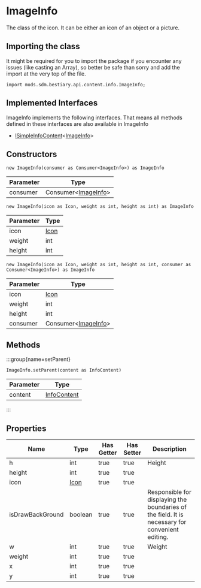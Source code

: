 # ImageInfo

The class of the icon. It can be either an icon of an object or a picture.

## Importing the class

It might be required for you to import the package if you encounter any issues (like casting an Array), so better be safe than sorry and add the import at the very top of the file.
```zenscript
import mods.sdm.bestiary.api.content.info.ImageInfo;
```


## Implemented Interfaces
ImageInfo implements the following interfaces. That means all methods defined in these interfaces are also available in ImageInfo

- [ISimpleInfoContent](/mods/sdm/bestiary/api/content/ISimpleInfoContent)&lt;[ImageInfo](/mods/sdm/bestiary/api/content/info/ImageInfo)&gt;

## Constructors


```zenscript
new ImageInfo(consumer as Consumer<ImageInfo>) as ImageInfo
```
| Parameter |                                    Type                                    |
|-----------|----------------------------------------------------------------------------|
| consumer  | Consumer&lt;[ImageInfo](/mods/sdm/bestiary/api/content/info/ImageInfo)&gt; |



```zenscript
new ImageInfo(icon as Icon, weight as int, height as int) as ImageInfo
```
| Parameter |              Type               |
|-----------|---------------------------------|
| icon      | [Icon](/mods/sdm/bestiary/Icon) |
| weight    | int                             |
| height    | int                             |



```zenscript
new ImageInfo(icon as Icon, weight as int, height as int, consumer as Consumer<ImageInfo>) as ImageInfo
```
| Parameter |                                    Type                                    |
|-----------|----------------------------------------------------------------------------|
| icon      | [Icon](/mods/sdm/bestiary/Icon)                                            |
| weight    | int                                                                        |
| height    | int                                                                        |
| consumer  | Consumer&lt;[ImageInfo](/mods/sdm/bestiary/api/content/info/ImageInfo)&gt; |



## Methods

:::group{name=setParent}

```zenscript
ImageInfo.setParent(content as InfoContent)
```

| Parameter |                           Type                            |
|-----------|-----------------------------------------------------------|
| content   | [InfoContent](/mods/sdm/bestiary/api/content/InfoContent) |


:::


## Properties

|       Name       |              Type               | Has Getter | Has Setter |                                           Description                                           |
|------------------|---------------------------------|------------|------------|-------------------------------------------------------------------------------------------------|
| h                | int                             | true       | true       | Height                                                                                          |
| height           | int                             | true       | true       |                                                                                                 |
| icon             | [Icon](/mods/sdm/bestiary/Icon) | true       | true       |                                                                                                 |
| isDrawBackGround | boolean                         | true       | true       | Responsible for displaying the boundaries of the field. It is necessary for convenient editing. |
| w                | int                             | true       | true       | Weight                                                                                          |
| weight           | int                             | true       | true       |                                                                                                 |
| x                | int                             | true       | true       |                                                                                                 |
| y                | int                             | true       | true       |                                                                                                 |


